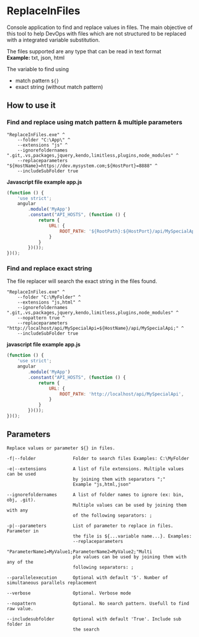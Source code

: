 # ReplaceInFiles
Console application to find and replace values in files. The main objective of this tool to help DevOps
with files which are not structured to be replaced with a integrated variable substitution.

The files supported are any type that can be read in text format   
**Example:** txt, json, html

The variable to find using
- match pattern `${}`  
- exact string (without match pattern)


## How to use it

### Find and replace using match pattern & multiple parameters
```command
"ReplaceInFiles.exe" ^
	--folder "C:\App\" ^
	--extensions "js" ^	
	--ignorefoldernames ".git,.vs,packages,jquery,kendo,limitless,plugins,node_modules" ^
	--replaceparameters "${HostName}=https://dev.mysystem.com;${HostPort}=8888" ^
	--includeSubFolder true 
```

**Javascript file example app.js**
```javascript
(function () {
    'use strict';
    angular
        .module('MyApp')
        .constant("API_HOSTS", (function () {
            return {
                URL: {
                    ROOT_PATH: '${RootPath}:${HostPort}/api/MySpecialApi',
                }
            }
        })());
})();
```


### Find and replace exact string
The file replacer will search the exact string in the files found.
```command
"ReplaceInFiles.exe" ^
	--folder "C:\MyFolder" ^
	--extensions "js,html" ^	
	--ignorefoldernames ".git,.vs,packages,jquery,kendo,limitless,plugins,node_modules" ^
	--nopattern true ^
	--replaceparameters "http://localhost/api/MySpecialApi=${HostName}/api/MySpecialApi;" ^
	--includeSubFolder true 
```


**javascript file example app.js**
```javascript
(function () {
    'use strict';
    angular
        .module('MyApp')
        .constant("API_HOSTS", (function () {
            return {
                URL: {
                    ROOT_PATH: 'http://localhost/api/MySpecialApi',
                }
            }
        })());
})();
```

## Parameters

```
Replace values or parameter ${} in files.

-f|--folder              Folder to search files Examples: C:\MyFolder

-e|--extensions          A list of file extensions. Multiple values can be used
                         by joining them with separators ";"
						 Example "js,html,json"

--ignorefoldernames      A list of folder names to ignore (ex: bin, obj, .git).
                         Multiple values can be used by joining them with any
                         of the following separators: ;
						 
-p|--parameters          List of parameter to replace in files. Parameter in
                         the file is ${...variable name...}. Examples:
                         --replaceparameters
                         "ParameterName1=MyValue1;ParameterName2=MyValue2;"Multi
                         ple values can be used by joining them with any of the
                         following separators: ;
						 
--parallelexecution      Optional with default '5'. Number of simultaneous parallels replacement

--verbose                Optional. Verbose mode

--nopattern              Optional. No search pattern. Usefull to find raw value.

--includesubfolder       Optional with default 'True'. Include sub folder in
                         the search
						 
```




